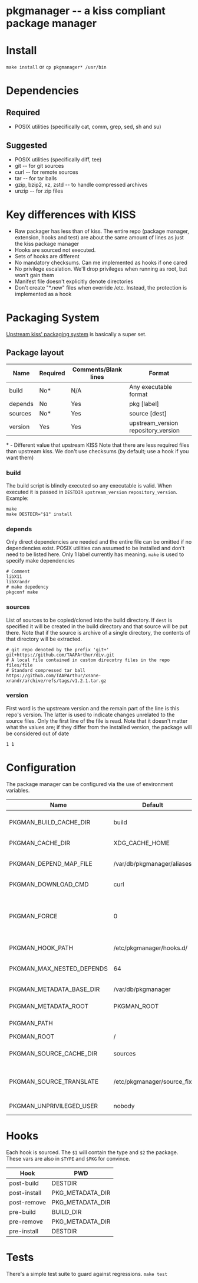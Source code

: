 # pkgmanager -- a kiss compliant package manager

# Install
`make install`
or
`cp pkgmanager* /usr/bin`

# Dependencies
## Required
* POSIX utilities (specifically cat, comm, grep, sed, sh and su)
## Suggested
* POSIX utilities (specifically diff, tee)
* git   -- for git sources
* curl  -- for remote sources
* tar   -- for tar balls
* gzip, bzip2, xz, zstd -- to handle compressed archives
* unzip -- for zip files

# Key differences with KISS
* Raw packager has less than of kiss. The entire repo (package manager, extension, hooks and test) are about the same amount of lines as just the kiss package manager
* Hooks are sourced not executed.
* Sets of hooks are different
* No mandatory checksums. Can me implemented as hooks if one cared
* No privilege escalation. We'll drop privileges when running as root, but won't gain them
* Manifest file doesn't explicitly denote directories
* Don't create "\*.new" files when override /etc. Instead, the protection is implemented as a hook


# Packaging System
[Upstream kiss' packaging system](https://kisslinux.org/wiki/package-system) is basically a super set.

## Package layout

| Name    | Required | Comments/Blank lines | Format |
| ------- | -------- | -------------------- | ------ |
| build   | No\*     | N/A                  | Any executable format
| depends | No       | Yes                  | pkg [label]
| sources | No\*     | Yes                  | source [dest]
| version | Yes      | Yes                  | upstream_version repository_version

\* - Different value that upstream KISS
Note that there are less required files than upstream kiss. We don't use checksums (by default; use a hook if you want them)

### build
The build script is blindly executed so any executable is valid. When executed it is passed in `DESTDIR` `upstream_version` `repository_version`.
Example:
```
make
make DESTDIR="$1" install
```

### depends
Only direct dependencies are needed and the entire file can be omitted if no
dependencies exist. POSIX utilities can assumed to be installed and don't need
to be listed here.
Only 1 label currently has meaning. `make` is used to specify make dependencies
```
# Comment
libX11
libXrandr
# make depedency
pkgconf make
```

### sources
List of sources to be copied/cloned into the build directory. If `dest` is
specified it will be created in the build directory and that source will be put
there.
Note that if the source is archive of a single directory, the contents of that directory will be extracted.
```
# git repo denoted by the prefix 'git+'
git+https://github.com/TAAPArthur/div.git
# A local file contained in custom direcotry files in the repo
files/file
# Standard compressed tar ball
https://github.com/TAAPArthur/xsane-xrandr/archive/refs/tags/v1.2.1.tar.gz
```

### version
First word is the upstream version and the remain part of the line is this repo's version. The latter is used to indicate changes unrelated to the source files.  Only the first line of the file is read.
Note that it doesn't matter what the values are; if they differ from the installed version, the package will be considered out of date

```
1 1
```

# Configuration
The package manager can be configured via the use of environment variables.

| Name                      | Default                    | Description |
| ------------------------- | -------------------------- | ----------- |
| PKGMAN_BUILD_CACHE_DIR    | build                      | Where to store build packages relative to PKGMAN_CACHE_DIR|
| PKGMAN_CACHE_DIR          | XDG_CACHE_HOME             | Parent directory for general cache files|
| PKGMAN_DEPEND_MAP_FILE    | /var/db/pkgmanager/aliases | points to a 2-col, \t delimited file mapping dependency A to B|
| PKGMAN_DOWNLOAD_CMD       | curl                       | Used to download remote sources|
| PKGMAN_FORCE              | 0                          | Allows removable of packages even if other packages still depend on them and also forces re-downloading remote sources|
| PKGMAN_HOOK_PATH          | /etc/pkgmanager/hooks.d/   | : separated list of hooks to source for key operations|
| PKGMAN_MAX_NESTED_DEPENDS | 64                         | Controls how deep the dependency tree can be for a package|
| PKGMAN_METADATA_BASE_DIR  | /var/db/pkgmanager         | Where to store metadata$PKGMAN_NAME}|
| PKGMAN_METADATA_ROOT      | PKGMAN_ROOT                | Root directory to store/read metadata|
| PKGMAN_PATH               |                            | : separated listed for each repository|
| PKGMAN_ROOT               | /                          | Root directory to install to|
| PKGMAN_SOURCE_CACHE_DIR   | sources                    | Where to store downloaded sources relative to PKGMAN_CACHE_DIR|
| PKGMAN_SOURCE_TRANSLATE   | /etc/pkgmanager/source_fix | Points to a file to convert sources when downloading remote sources; Takes pkg and version as args|
| PKGMAN_UNPRIVILEGED_USER  | nobody                     | User to switch which trying to build when root|

# Hooks
Each hook is sourced. The `$1` will contain the type and `$2` the package. These vars are also in `$TYPE` and `$PKG` for convince.

| Hook          | PWD             |
| ------------- | --------------- |
| post-build    | DESTDIR         |
| post-install  | PKG_METADATA_DIR|
| post-remove   | PKG_METADATA_DIR|
| pre-build     | BUILD_DIR       |
| pre-remove    | PKG_METADATA_DIR|
| pre-install   | DESTDIR         |

# Tests
There's a simple test suite to guard against regressions.
`make test`
